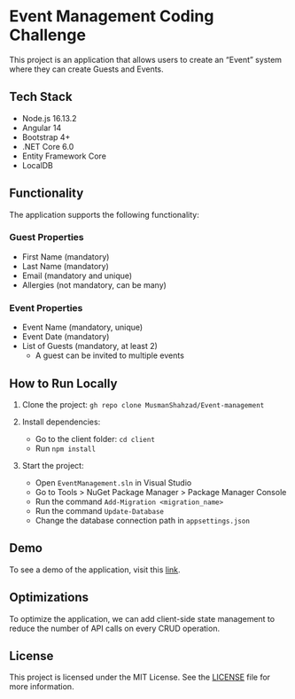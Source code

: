 # Event Management Coding Challenge

This project is an application that allows users to create an “Event” system where they can create Guests and Events.

## Tech Stack

- Node.js 16.13.2
- Angular 14
- Bootstrap 4+
- .NET Core 6.0
- Entity Framework Core
- LocalDB

## Functionality

The application supports the following functionality:

### Guest Properties

- First Name (mandatory)
- Last Name (mandatory)
- Email (mandatory and unique)
- Allergies (not mandatory, can be many)

### Event Properties

- Event Name (mandatory, unique)
- Event Date (mandatory)
- List of Guests (mandatory, at least 2)
  - A guest can be invited to multiple events

## How to Run Locally

1. Clone the project: `gh repo clone MusmanShahzad/Event-management`

2. Install dependencies:

   - Go to the client folder: `cd client`
   - Run `npm install`

3. Start the project:
   - Open `EventManagement.sln` in Visual Studio
   - Go to Tools > NuGet Package Manager > Package Manager Console
   - Run the command `Add-Migration <migration_name>`
   - Run the command `Update-Database`
   - Change the database connection path in `appsettings.json`

## Demo

To see a demo of the application, visit this [link](https://www.loom.com/share/53e4eb273d704abeb5351b92255cccdd).

## Optimizations

To optimize the application, we can add client-side state management to reduce the number of API calls on every CRUD operation.

## License

This project is licensed under the MIT License. See the [LICENSE](LICENSE) file for more information.
